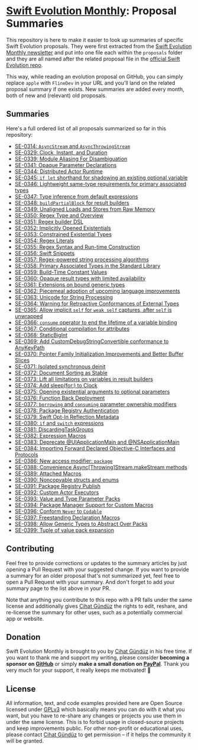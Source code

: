 # [Swift Evolution Monthly](https://swiftevolution.substack.com/?ref=github.com): Proposal Summaries

This repository is here to make it easier to look up summaries of specific Swift Evolution proposals. They were first extracted from the [Swift Evolution Monthly newsletter](https://swiftevolution.substack.com/?ref=github.com) and put into one file each within the `proposals` folder and they are all named after the related proposal file in the [official Swift Evolution repo](https://github.com/apple/swift-evolution).

This way, while reading an evolution proposal on GitHub, you can simply replace `apple` with `FlineDev` in your URL and you'll land on the related proposal summary if one exists. New summaries are added every month, both of new and (relevant) old proposals.


## Summaries

Here's a full ordered list of all proposals summarized so far in this repository:

* [SE-0314: `AsyncStream` and `AsyncThrowingStream`](https://github.com/FlineDev/swift-evolution/blob/main/proposals/0314-async-stream.md)
* [SE-0329: Clock, Instant, and Duration](https://github.com/FlineDev/swift-evolution/blob/main/proposals/0329-clock-instant-duration.md)
* [SE-0339: Module Aliasing For Disambiguation](https://github.com/FlineDev/swift-evolution/blob/main/proposals/0339-module-aliasing-for-disambiguation.md)
* [SE-0341: Opaque Parameter Declarations](https://github.com/FlineDev/swift-evolution/blob/main/proposals/0341-opaque-parameters.md)
* [SE-0344: Distributed Actor Runtime](https://github.com/FlineDev/swift-evolution/blob/main/proposals/0344-distributed-actor-runtime.md)
* [SE-0345: `if let` shorthand for shadowing an existing optional variable](https://github.com/FlineDev/swift-evolution/blob/main/proposals/0345-if-let-shorthand.md)
* [SE-0346: Lightweight same-type requirements for primary associated types](https://github.com/FlineDev/swift-evolution/blob/main/proposals/0346-light-weight-same-type-syntax.md)
* [SE-0347: Type inference from default expressions](https://github.com/FlineDev/swift-evolution/blob/main/proposals/0347-type-inference-from-default-exprs.md)
* [SE-0348: `buildPartialBlock` for result builders](https://github.com/FlineDev/swift-evolution/blob/main/proposals/0348-buildpartialblock.md)
* [SE-0349: Unaligned Loads and Stores from Raw Memory](https://github.com/FlineDev/swift-evolution/blob/main/proposals/0349-unaligned-loads-and-stores.md)
* [SE-0350: Regex Type and Overview](https://github.com/FlineDev/swift-evolution/blob/main/proposals/0350-regex-type-overview.md)
* [SE-0351: Regex builder DSL](https://github.com/FlineDev/swift-evolution/blob/main/proposals/0351-regex-builder.md)
* [SE-0352: Implicitly Opened Existentials](https://github.com/FlineDev/swift-evolution/blob/main/proposals/0352-implicit-open-existentials.md)
* [SE-0353: Constrained Existential Types](https://github.com/FlineDev/swift-evolution/blob/main/proposals/0353-constrained-existential-types.md)
* [SE-0354: Regex Literals](https://github.com/FlineDev/swift-evolution/blob/main/proposals/0354-regex-literals.md)
* [SE-0355: Regex Syntax and Run-time Construction](https://github.com/FlineDev/swift-evolution/blob/main/proposals/0355-regex-syntax-run-time-construction.md)
* [SE-0356: Swift Snippets](https://github.com/FlineDev/swift-evolution/blob/main/proposals/0356-swift-snippets.md)
* [SE-0357: Regex-powered string processing algorithms](https://github.com/FlineDev/swift-evolution/blob/main/proposals/0357-regex-string-processing-algorithms.md)
* [SE-0358: Primary Associated Types in the Standard Library](https://github.com/FlineDev/swift-evolution/blob/main/proposals/0358-primary-associated-types-in-stdlib.md)
* [SE-0359: Build-Time Constant Values](https://github.com/FlineDev/swift-evolution/blob/main/proposals/0359-build-time-constant-values.md)
* [SE-0360: Opaque result types with limited availability](https://github.com/FlineDev/swift-evolution/blob/main/proposals/0360-opaque-result-types-with-availability.md)
* [SE-0361: Extensions on bound generic types](https://github.com/FlineDev/swift-evolution/blob/main/proposals/0361-bound-generic-extensions.md)
* [SE-0362: Piecemeal adoption of upcoming language improvements](https://github.com/FlineDev/swift-evolution/blob/main/proposals/0362-piecemeal-future-features.md)
* [SE-0363: Unicode for String Processing](https://github.com/FlineDev/swift-evolution/blob/main/proposals/0363-unicode-for-string-processing.md)
* [SE-0364: Warning for Retroactive Conformances of External Types](https://github.com/FlineDev/swift-evolution/blob/main/proposals/0364-retroactive-conformance-warning.md)
* [SE-0365: Allow implicit `self` for `weak self` captures, after `self` is unwrapped](https://github.com/FlineDev/swift-evolution/blob/main/proposals/0365-implicit-self-weak-capture.md)
* [SE-0366: `consume` operator to end the lifetime of a variable binding](https://github.com/FlineDev/swift-evolution/blob/main/proposals/0366-move-function.md)
* [SE-0367: Conditional compilation for attributes](https://github.com/FlineDev/swift-evolution/blob/main/proposals/0367-conditional-attributes.md)
* [SE-0368: StaticBigInt](https://github.com/FlineDev/swift-evolution/blob/main/proposals/0368-staticbigint.md)
* [SE-0369: Add CustomDebugStringConvertible conformance to AnyKeyPath](https://github.com/FlineDev/swift-evolution/blob/main/proposals/0369-add-customdebugdescription-conformance-to-anykeypath.md)
* [SE-0370: Pointer Family Initialization Improvements and Better Buffer Slices](https://github.com/FlineDev/swift-evolution/blob/main/proposals/0370-pointer-family-initialization-improvements.md)
* [SE-0371: Isolated synchronous deinit](https://github.com/FlineDev/swift-evolution/blob/main/proposals/0371-isolated-synchronous-deinit.md)
* [SE-0372: Document Sorting as Stable](https://github.com/FlineDev/swift-evolution/blob/main/proposals/0372-document-sorting-as-stable.md)
* [SE-0373: Lift all limitations on variables in result builders](https://github.com/FlineDev/swift-evolution/blob/main/proposals/0373-vars-without-limits-in-result-builders.md)
* [SE-0374: Add sleep(for:) to Clock](https://github.com/FlineDev/swift-evolution/blob/main/proposals/0374-clock-sleep-for.md)
* [SE-0375: Opening existential arguments to optional parameters](https://github.com/FlineDev/swift-evolution/blob/main/proposals/0375-opening-existential-optional.md)
* [SE-0376: Function Back Deployment](https://github.com/FlineDev/swift-evolution/blob/main/proposals/0376-function-back-deployment.md)
* [SE-0377: `borrowing` and `consuming` parameter ownership modifiers](https://github.com/FlineDev/swift-evolution/blob/main/proposals/0377-parameter-ownership-modifiers.md)
* [SE-0378: Package Registry Authentication](https://github.com/FlineDev/swift-evolution/blob/main/proposals/0378-package-registry-auth.md)
* [SE-0379: Swift Opt-In Reflection Metadata](https://github.com/FlineDev/swift-evolution/blob/main/proposals/0379-opt-in-reflection-metadata.md)
* [SE-0380: `if` and `switch` expressions](https://github.com/FlineDev/swift-evolution/blob/main/proposals/0380-if-switch-expressions.md)
* [SE-0381: DiscardingTaskGroups](https://github.com/FlineDev/swift-evolution/blob/main/proposals/0381-task-group-discard-results.md)
* [SE-0382: Expression Macros](https://github.com/FlineDev/swift-evolution/blob/main/proposals/0382-expression-macros.md)
* [SE-0383: Deprecate @UIApplicationMain and @NSApplicationMain](https://github.com/FlineDev/swift-evolution/blob/main/proposals/0383-deprecate-uiapplicationmain-and-nsapplicationmain.md)
* [SE-0384: Importing Forward Declared Objective-C Interfaces and Protocols](https://github.com/FlineDev/swift-evolution/blob/main/proposals/0384-importing-forward-declared-objc-interfaces-and-protocols.md)
* [SE-0386: New access modifier: `package`](https://github.com/FlineDev/swift-evolution/blob/main/proposals/0386-package-access-modifier.md)
* [SE-0388: Convenience Async[Throwing]Stream.makeStream methods](https://github.com/FlineDev/swift-evolution/blob/main/proposals/0388-async-stream-factory.md)
* [SE-0389: Attached Macros](https://github.com/FlineDev/swift-evolution/blob/main/proposals/0389-attached-macros.md)
* [SE-0390: Noncopyable structs and enums](https://github.com/FlineDev/swift-evolution/blob/main/proposals/0390-noncopyable-structs-and-enums.md)
* [SE-0391: Package Registry Publish](https://github.com/FlineDev/swift-evolution/blob/main/proposals/0391-package-registry-publish.md)
* [SE-0392: Custom Actor Executors](https://github.com/FlineDev/swift-evolution/blob/main/proposals/0392-custom-actor-executors.md)
* [SE-0393: Value and Type Parameter Packs](https://github.com/FlineDev/swift-evolution/blob/main/proposals/0393-parameter-packs.md)
* [SE-0394: Package Manager Support for Custom Macros](https://github.com/FlineDev/swift-evolution/blob/main/proposals/0394-swiftpm-expression-macros.md)
* [SE-0396: Conform `Never` to `Codable`](https://github.com/FlineDev/swift-evolution/blob/main/proposals/0396-never-codable.md)
* [SE-0397: Freestanding Declaration Macros](https://github.com/FlineDev/swift-evolution/blob/main/proposals/0397-freestanding-declaration-macros.md)
* [SE-0398: Allow Generic Types to Abstract Over Packs](https://github.com/FlineDev/swift-evolution/blob/main/proposals/0398-variadic-types.md)
* [SE-0399: Tuple of value pack expansion](https://github.com/FlineDev/swift-evolution/blob/main/proposals/0399-tuple-of-value-pack-expansion.md)


## Contributing

Feel free to provide corrections or updates to the summary articles by just opening a Pull Request with your suggested change. If you want to provide a summary for an older proposal that's not summarized yet, feel free to open a Pull Request with your summary. And don't forget to add your summary page to the list above in your PR.

Note that anything you contribute to this repo with a PR falls under the same license and additionally gives [Cihat Gündüz](https://fline.dev/about) the rights to edit, reshare, and re-license the summary for other uses, such as a potentially commercial app or website.


## Donation

Swift Evolution Monthly is brought to you by [Cihat Gündüz](https://github.com/Jeehut) in his free time. If you want to thank me and support my writing, please consider **becoming a sponsor on [GitHub](https://github.com/sponsors/Jeehut)** or simply **make a small donation on [PayPal](https://paypal.me/Dschee/5EUR)**.
Thank you very much for your support, it really keeps me motivated! 🙏


## License

All information, text, and code examples provided here are Open Source licensed under [GPLv3](https://choosealicense.com/licenses/gpl-3.0/) which basically means you can do with it what you want, but you have to re-share any changes or projects you use them in under the same license. This is to forbid usage in closed-source projects and keep improvements public. For other non-profit or educational uses, please contact [Cihat Gündüz](license@fline.dev) to get permission – if it helps the community it will be granted.
